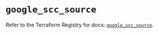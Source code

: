 # `google_scc_source`

Refer to the Terraform Registry for docs: [`google_scc_source`](https://registry.terraform.io/providers/hashicorp/google-beta/5.18.0/docs/resources/google_scc_source).
